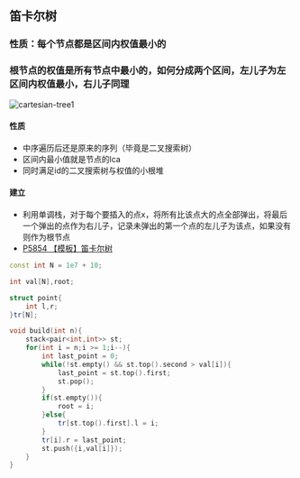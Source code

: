 ## 笛卡尔树

### 性质：每个节点都是区间内权值最小的

### 根节点的权值是所有节点中最小的，如何分成两个区间，左儿子为左区间内权值最小，右儿子同理

![cartesian-tree1](C:\Users\Administrator\Desktop\markdown\cartesian-tree1.png)

#### 性质

* 中序遍历后还是原来的序列（毕竟是二叉搜索树）
* 区间内最小值就是节点的lca
* 同时满足id的二叉搜索树与权值的小根堆

#### 建立

* 利用单调栈，对于每个要插入的点x，将所有比该点大的点全部弹出，将最后一个弹出的点作为右儿子，记录未弹出的第一个点的左儿子为该点，如果没有则作为根节点
* [P5854 【模板】笛卡尔树](https://www.luogu.com.cn/problem/P5854)

```cpp
const int N = 1e7 + 10;

int val[N],root;

struct point{
	int l,r;
}tr[N];

void build(int n){
	stack<pair<int,int>> st;
	for(int i = n;i >= 1;i--){
		int last_point = 0;
		while(!st.empty() && st.top().second > val[i]){
			last_point = st.top().first;
			st.pop();
		}
		if(st.empty()){
			root = i;
		}else{
			tr[st.top().first].l = i;
		}
		tr[i].r = last_point;
		st.push({i,val[i]});
	}
}
```

